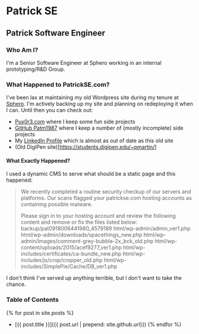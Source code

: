# Patrick SE
## Patrick Software Engineer
### Who Am I?
I'm a Senior Software Engineer at Sphero working in an internal prototyping/R&D Group.
### What Happened to PatrickSE.com?
I've been lax at maintaining my old Wordpress site during my tenure at [Sphero](http://sphero.com). I'm actively backing up my site and planning on redeploying it when I can. Until then you can check out:
* [Pux0r3.com](http://pux0r3.com) where I keep some fun side projects
* [GitHub Patm1987](http://github.com/patm1987) where I keep a number of (mostly incomplete) side projects
* My [LinkedIn Profile](https://www.linkedin.com/in/patrick-martin-268a85a/) which is almost as out of date as this old site
* (Old DigiPen site)[https://students.digipen.edu/~pmartin/]
#### What Exactly Happened?
I used a dynamic CMS to serve what should be a static page and this happened:

>We recently completed a routine security checkup of our servers and platforms. Our scans flagged your patrickse.com hosting accounts as containing possible malware.
>
>Please sign in to your hosting account and review the following content and remove or fix the files listed below:
>backup/pat0918006441980_4579189
>html/wp-admin/admin_ver1.php
>html/wp-admin/downloads/spacethings_new.php
>html/wp-admin/images/comment-grey-bubble-2x_bck_old.php
>html/wp-content/uploads/2015/acef9277_ver1.php
>html/wp-includes/certificates/ca-bundle_new.php
>html/wp-includes/js/crop/cropper_old.php
>html/wp-includes/SimplePie/Cache/DB_ver1.php

I don't think I've served up anything terrible, but I don't want to take the chance.
### Table of Contents
{% for post in site.posts %}
* [{{ post.title }}]({{ post.url | prepend: site.github.url}})
{% endfor %}